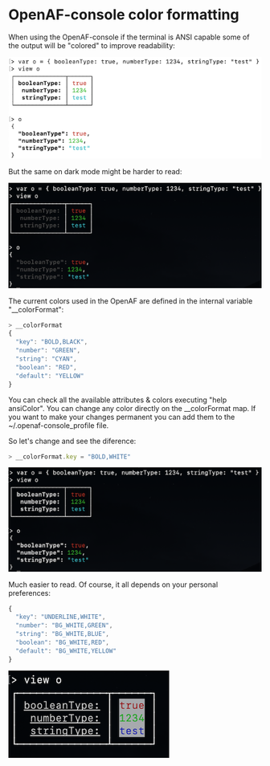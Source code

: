# OpenAF-console color formatting

When using the OpenAF-console if the terminal is ANSI capable some of the output will be "colored" to improve readability:

![color-syntax-1](color-syntax-1.png)

But the same on dark mode might be harder to read:

![color-syntax-2](color-syntax-2.png)

The current colors used in the OpenAF are defined in the internal variable "__colorFormat":

````javascript
> __colorFormat
{
  "key": "BOLD,BLACK",
  "number": "GREEN",
  "string": "CYAN",
  "boolean": "RED",
  "default": "YELLOW"
}
````

You can check all the available attributes & colors executing "help ansiColor". You can change any color directly on the __colorFormat map. If you want to make your changes permanent you can add them to the ~/.openaf-console_profile file.

So let's change and see the diference:

````javascript
> __colorFormat.key = "BOLD,WHITE"
````

![color-syntax-3](color-syntax-3.png)

Much easier to read. Of course, it all depends on your personal preferences:

````javascript
{
  "key": "UNDERLINE,WHITE",
  "number": "BG_WHITE,GREEN",
  "string": "BG_WHITE,BLUE",
  "boolean": "BG_WHITE,RED",
  "default": "BG_WHITE,YELLOW"
}
````

![color-syntax-4](color-syntax-4.png)
